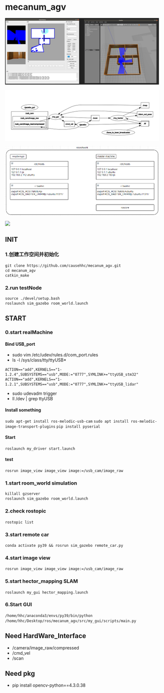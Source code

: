 # mecanum_agv
![](./picture/soft.png)

![](./picture/rqt_graph.png)

![](./picture/localnetwork.png)

![](./picture/hard.png)
## INIT
### 1.创建工作空间并初始化
```
git clone https://github.com/causehhc/mecanum_agv.git
cd mecanum_agv
catkin_make
```
### 2.run testNode
```
source ./devel/setup.bash
roslaunch sim_gazebo room_world.launch
```
## START
### 0.start realMachine
#### Bind USB_port
- sudo vim /etc/udev/rules.d/com_port.rules
- ls -l /sys/class/tty/ttyUSB*
```
ACTION=="add",KERNELS=="1-1.2.4",SUBSYSTEMS=="usb",MODE:="0777",SYMLINK+="ttyUSB_stm32"
ACTION=="add",KERNELS=="1-1.2.1",SUBSYSTEMS=="usb",MODE:="0777",SYMLINK+="ttyUSB_lidar"
```
- sudo udevadm trigger
- ll /dev | grep ttyUSB
#### Install something
`sudo apt-get install ros-melodic-usb-cam`
`sudo apt install ros-melodic-image-transport-plugins`
`pip install pyserial`
#### Start
`roslaunch my_driver start.launch`
#### test
`rosrun image_view image_view image:=/usb_cam/image_raw`
### 1.start room_world simulation
```
killall gzserver
roslaunch sim_gazebo room_world.launch
```
### 2.check rostopic
`rostopic list`
### 3.start remote car
`conda activate py39 && rosrun sim_gazebo remote_car.py`
### 4.start image view
`rosrun image_view image_view image:=/usb_cam/image_raw`
### 5.start hector_mapping SLAM
`roslaunch my_gui hector_mapping.launch`
### 6.Start GUI
`/home/hhc/anaconda3/envs/py39/bin/python /home/hhc/Desktop/ros/mecanum_agv/src/my_gui/scripts/main.py`
## Need HardWare_Interface
- /camera/image_raw/compressed
- /cmd_vel
- /scan
## Need pkg
- pip install opencv-python==4.3.0.38